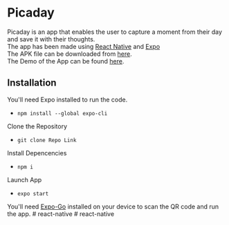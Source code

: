 # Picaday

Picaday is an app that enables the user to capture a moment from their day and save it with their thoughts.  
The app has been made using [React Native](https://reactnative.dev/) and [Expo](https://docs.expo.io/)  
The APK file can be downloaded from [here](https://drive.google.com/file/d/17YGHbk1prbD3KrAHXLLiBNoh7G9BsI-U/view?usp=sharing).  
The Demo of the App can be found [here](https://drive.google.com/file/d/1vc08z-CYJO32g0Xwn1VrghCA7t4tQlY3/view?usp=sharing).

## Installation

You'll need Expo installed to run the code.  
- ```npm install --global expo-cli ```  

Clone the Repository
- ```git clone Repo Link ```

Install Depencencies
- ``` npm i ```

Launch App
- ``` expo start ```

You'll need [Expo-Go](https://play.google.com/store/apps/details?id=host.exp.exponent&hl=en_IN&gl=US) installed on your device to scan the QR code and run the app.
#   r e a c t - n a t i v e  
 #   r e a c t - n a t i v e  
 